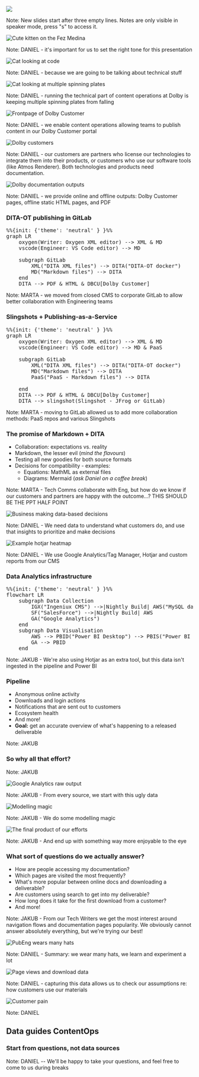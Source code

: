 ![](assets/title.svg)

Note:
New slides start after three empty lines.
Notes are only visible in speaker mode, press "s" to access it. 




<img src="assets/kitty.png" alt="Cute kitten on the Fez Medina" style="max-height: 60vh">

Note:
DANIEL - it's important for us to set the right tone for this presentation 




<img src="assets/cat-terminal.png" alt="Cat looking at code" style="max-height: 60vh">

Note:
DANIEL - because we are going to be talking about technical stuff




<img src="assets/cat-plate-spinning.png" alt="Cat looking at multiple spinning plates" style="max-height: 60vh">

Note:
DANIEL - running the technical part of content operations at Dolby is keeping multiple spinning plates from falling




<img src="assets/DBCU.png" alt="Frontpage of Dolby Customer" style="max-height: 60vh">

Note:
DANIEL - we enable content operations allowing teams to publish content in our Dolby Customer portal




<img src="assets/customers.png" alt="Dolby customers" style="max-height: 60vh">

Note:
DANIEL - our customers are partners who license our technologies to integrate them into their products, or customers who use our software tools (like Atmos Renderer). Both technologies and products need documentation.




<img src="assets/outputs.png" alt="Dolby documentation outputs" style="max-height: 60vh">

Note:
DANIEL - we provide online and offline outputs: Dolby Customer pages, offline static HTML pages, and PDF




### DITA-OT publishing in GitLab

<pre class="mermaid">
%%{init: {'theme': 'neutral' } }%%
graph LR
    oxygen(Writer: Oxygen XML editor) --> XML & MD
    vscode(Engineer: VS Code editor) --> MD

    subgraph GitLab
        XML("DITA XML files") --> DITA("DITA-OT docker")
        MD("Markdown files") --> DITA
    end
    DITA --> PDF & HTML & DBCU[Dolby Customer]
</pre>

Note:
MARTA - we moved from closed CMS to corporate GitLab to allow better collaboration with Engineering teams




### Slingshots + Publishing-as-a-Service

<pre class="mermaid">
%%{init: {'theme': 'neutral' } }%%
graph LR
    oxygen(Writer: Oxygen XML editor) --> XML & MD
    vscode(Engineer: VS Code editor) --> MD & PaaS

    subgraph GitLab
        XML("DITA XML files") --> DITA("DITA-OT docker")
        MD("Markdown files") --> DITA
        PaaS("PaaS - Markdown files") --> DITA

    end
    DITA --> PDF & HTML & DBCU[Dolby Customer]
    DITA --> slingshot(Slingshot - JFrog or GitLab)
</pre>

Note:
MARTA - moving to GitLab allowed us to add more collaboration methods: PaaS repos and various Slingshots




### The promise of Markdown + DITA

* Collaboration: expectations vs. reality
* Markdown, the lesser evil (*mind the flavours*)
* Testing all new goodies for both source formats
* Decisions for compatibility - examples: 
    * Equations: MathML as external files
    * Diagrams: Mermaid (*ask Daniel on a coffee break*)

Note:
MARTA - Tech Comms collaborate with Eng, but how do we know if our customers and partners are happy with the outcome...?
THIS SHOULD BE THE PPT HALF POINT




<img src="assets/business-data.png" alt="Business making data-based decisions" style="max-height: 60vh">

Note:
DANIEL - We need data to understand what customers do, and use that insights to prioritize and make decisions




<img src="assets/hotjar-heatmap.png" alt="Example hotjar heatmap" style="max-height: 60vh">

Note:
DANIEL - We use Google Analytics/Tag Manager, Hotjar and custom reports from our CMS




### Data Analytics infrastructure

<pre class="mermaid">
%%{init: {'theme': 'neutral' } }%%
flowchart LR
    subgraph Data Collection
        IGX("Ingeniux CMS") -->|Nightly Build| AWS("MySQL database")
        SF("SalesForce") -->|Nightly Build| AWS
        GA("Google Analytics")
    end
    subgraph Data Visualisation
        AWS --> PBID("Power BI Desktop") --> PBIS("Power BI Service")
        GA --> PBID
    end
</pre>

Note:
JAKUB - We're also using Hotjar as an extra tool, but this data isn't ingested in the pipeline and Power BI




### Pipeline

* Anonymous online activity
* Downloads and login actions
* Notifications that are sent out to customers
* Ecosystem health
* And more!
* **Goal:** get an accurate overview of what's happening to a released deliverable

Note:
JAKUB




### So why all that effort?

Note:
JAKUB




<img src="assets/raw_data.png" alt="Google Analytics raw output" style="max-height: 60vh">

Note:
JAKUB - From every source, we start with this ugly data




<img src="assets/data_model.png" alt="Modelling magic">

Note:
JAKUB - We do some modelling magic




<img src="assets/report_screenshot.png" alt="The final product of our efforts" style="max-height: 60vh">

Note:
JAKUB - And end up with something way more enjoyable to the eye




### What sort of questions do we actually answer?

* How are people accessing my documentation?
* Which pages are visited the most frequently?
* What's more popular between online docs and downloading a deliverable?
* Are customers using search to get into my deliverable?
* How long does it take for the first download from a customer?
* And more!

Note:
JAKUB - From our Tech Writers we get the most interest around navigation flows and documentation pages popularity.
We obviously cannot answer absolutely everything, but we're trying our best!




<img src="assets/cat-hats.png" alt="PubEng wears many hats" style="max-height: 60vh">

Note:
DANIEL - Summary: we wear many hats, we learn and experiment a lot




<img src="assets/data.png" alt="Page views and download data" style="max-height: 60vh">

Note:
DANIEL - capturing this data allows us to check our assumptions re: how customers use our materials




<img src="assets/customer-pain.png" alt="Customer pain" style="max-height: 60vh">

Note:
DANIEL




## Data guides ContentOps <!-- .element: class="fragment" -->

### Start from questions, not data sources <!-- .element: class="fragment" -->

Note:
DANIEL -- We'll be happy to take your questions, and feel free to come to us during breaks
